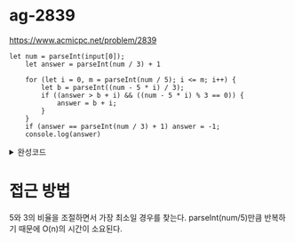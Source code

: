 # ag-2839
https://www.acmicpc.net/problem/2839

```
let num = parseInt(input[0]);
    let answer = parseInt(num / 3) + 1

    for (let i = 0, m = parseInt(num / 5); i <= m; i++) {
        let b = parseInt((num - 5 * i) / 3);
        if ((answer > b + i) && ((num - 5 * i) % 3 == 0)) {
            answer = b + i;
        }
    }
    if (answer == parseInt(num / 3) + 1) answer = -1;
    console.log(answer)
```

<details>
    <summary>완성코드</summary>
        
        
    const readline = require('readline');

    const rl = readline.createInterface({
        input: process.stdin,
        output: process.stdout
    });

    let input = []

    rl.on('line', function (line) {
        input.push(line);
    }).on('close', function () {

        let num = parseInt(input[0]);
        let answer = parseInt(num / 3) + 1

        for (let i = 0, m = parseInt(num / 5); i <= m; i++) {
            let b = parseInt((num - 5 * i) / 3);
            if ((answer > b + i) && ((num - 5 * i) % 3 == 0)) {
                answer = b + i;
            }
        }
        if (answer == parseInt(num / 3) + 1) answer = -1;
        console.log(answer)

        process.exit();

    });
        

</details>


# 접근 방법
5와 3의 비율을 조절하면서 가장 최소일 경우를 찾는다.
parseInt(num/5)만큼 반복하기 때문에 O(n)의 시간이 소요된다.

